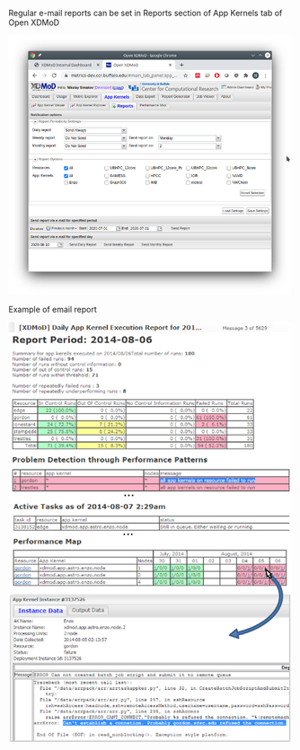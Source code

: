 Regular e-mail reports can be set in Reports section of App Kernels tab of Open XDMoD

![Reports Request](assets/images/report_request.png)


Example of email report

![email sample](assets/images/email-report-small.png)
